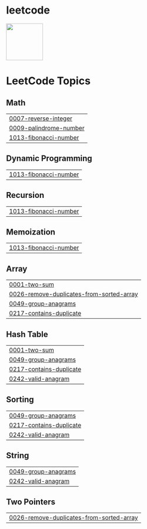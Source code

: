 # leetcode
<img src="https://upload.wikimedia.org/wikipedia/commons/thumb/0/0a/LeetCode_Logo_black_with_text.svg/1280px-LeetCode_Logo_black_with_text.svg.png" height="100">

<!---LeetCode Topics Start-->
# LeetCode Topics
## Math
|  |
| ------- |
| [0007-reverse-integer](https://github.com/rush4n/leetcode/tree/master/0007-reverse-integer) |
| [0009-palindrome-number](https://github.com/rush4n/leetcode/tree/master/0009-palindrome-number) |
| [1013-fibonacci-number](https://github.com/rush4n/leetcode/tree/master/1013-fibonacci-number) |
## Dynamic Programming
|  |
| ------- |
| [1013-fibonacci-number](https://github.com/rush4n/leetcode/tree/master/1013-fibonacci-number) |
## Recursion
|  |
| ------- |
| [1013-fibonacci-number](https://github.com/rush4n/leetcode/tree/master/1013-fibonacci-number) |
## Memoization
|  |
| ------- |
| [1013-fibonacci-number](https://github.com/rush4n/leetcode/tree/master/1013-fibonacci-number) |
## Array
|  |
| ------- |
| [0001-two-sum](https://github.com/rush4n/leetcode/tree/master/0001-two-sum) |
| [0026-remove-duplicates-from-sorted-array](https://github.com/rush4n/leetcode/tree/master/0026-remove-duplicates-from-sorted-array) |
| [0049-group-anagrams](https://github.com/rush4n/leetcode/tree/master/0049-group-anagrams) |
| [0217-contains-duplicate](https://github.com/rush4n/leetcode/tree/master/0217-contains-duplicate) |
## Hash Table
|  |
| ------- |
| [0001-two-sum](https://github.com/rush4n/leetcode/tree/master/0001-two-sum) |
| [0049-group-anagrams](https://github.com/rush4n/leetcode/tree/master/0049-group-anagrams) |
| [0217-contains-duplicate](https://github.com/rush4n/leetcode/tree/master/0217-contains-duplicate) |
| [0242-valid-anagram](https://github.com/rush4n/leetcode/tree/master/0242-valid-anagram) |
## Sorting
|  |
| ------- |
| [0049-group-anagrams](https://github.com/rush4n/leetcode/tree/master/0049-group-anagrams) |
| [0217-contains-duplicate](https://github.com/rush4n/leetcode/tree/master/0217-contains-duplicate) |
| [0242-valid-anagram](https://github.com/rush4n/leetcode/tree/master/0242-valid-anagram) |
## String
|  |
| ------- |
| [0049-group-anagrams](https://github.com/rush4n/leetcode/tree/master/0049-group-anagrams) |
| [0242-valid-anagram](https://github.com/rush4n/leetcode/tree/master/0242-valid-anagram) |
## Two Pointers
|  |
| ------- |
| [0026-remove-duplicates-from-sorted-array](https://github.com/rush4n/leetcode/tree/master/0026-remove-duplicates-from-sorted-array) |
<!---LeetCode Topics End-->